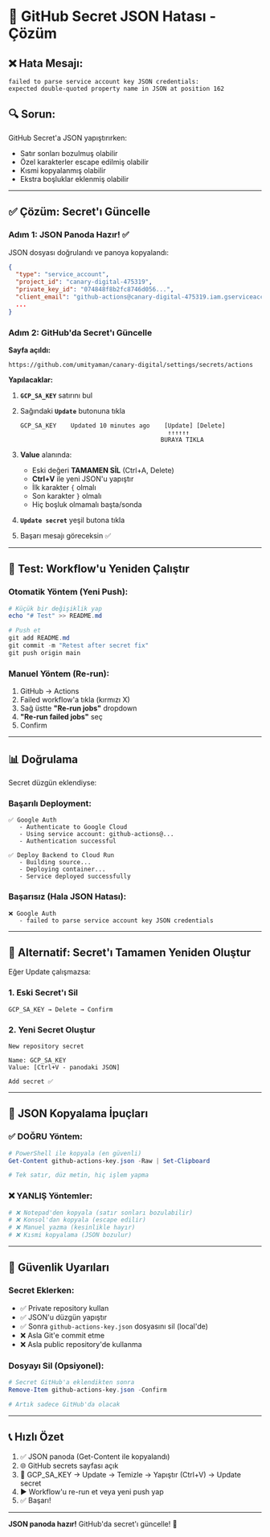 # 🔧 GitHub Secret JSON Hatası - Çözüm

## ❌ Hata Mesajı:
```
failed to parse service account key JSON credentials: 
expected double-quoted property name in JSON at position 162
```

## 🔍 Sorun:
GitHub Secret'a JSON yapıştırırken:
- Satır sonları bozulmuş olabilir
- Özel karakterler escape edilmiş olabilir
- Kısmi kopyalanmış olabilir
- Ekstra boşluklar eklenmiş olabilir

---

## ✅ Çözüm: Secret'ı Güncelle

### Adım 1: JSON Panoda Hazır! ✅

JSON dosyası doğrulandı ve panoya kopyalandı:
```json
{
  "type": "service_account",
  "project_id": "canary-digital-475319",
  "private_key_id": "074848f8b2fc8746d056...",
  "client_email": "github-actions@canary-digital-475319.iam.gserviceaccount.com",
  ...
}
```

### Adım 2: GitHub'da Secret'ı Güncelle

**Sayfa açıldı:**
```
https://github.com/umityaman/canary-digital/settings/secrets/actions
```

**Yapılacaklar:**

1. **`GCP_SA_KEY`** satırını bul

2. Sağındaki **`Update`** butonuna tıkla
   ```
   GCP_SA_KEY    Updated 10 minutes ago    [Update] [Delete]
                                            ↑↑↑↑↑↑
                                          BURAYA TIKLA
   ```

3. **Value** alanında:
   - Eski değeri **TAMAMEN SİL** (Ctrl+A, Delete)
   - **Ctrl+V** ile yeni JSON'u yapıştır
   - İlk karakter `{` olmalı
   - Son karakter `}` olmalı
   - Hiç boşluk olmamalı başta/sonda

4. **`Update secret`** yeşil butona tıkla

5. Başarı mesajı göreceksin ✅

---

## 🧪 Test: Workflow'u Yeniden Çalıştır

### Otomatik Yöntem (Yeni Push):
```powershell
# Küçük bir değişiklik yap
echo "# Test" >> README.md

# Push et
git add README.md
git commit -m "Retest after secret fix"
git push origin main
```

### Manuel Yöntem (Re-run):
1. GitHub → Actions
2. Failed workflow'a tıkla (kırmızı X)
3. Sağ üstte **"Re-run jobs"** dropdown
4. **"Re-run failed jobs"** seç
5. Confirm

---

## 📊 Doğrulama

Secret düzgün eklendiyse:

### Başarılı Deployment:
```
✅ Google Auth
   - Authenticate to Google Cloud
   - Using service account: github-actions@...
   - Authentication successful

✅ Deploy Backend to Cloud Run
   - Building source...
   - Deploying container...
   - Service deployed successfully
```

### Başarısız (Hala JSON Hatası):
```
❌ Google Auth
   - failed to parse service account key JSON credentials
```

---

## 🔐 Alternatif: Secret'ı Tamamen Yeniden Oluştur

Eğer Update çalışmazsa:

### 1. Eski Secret'ı Sil
```
GCP_SA_KEY → Delete → Confirm
```

### 2. Yeni Secret Oluştur
```
New repository secret

Name: GCP_SA_KEY
Value: [Ctrl+V - panodaki JSON]

Add secret ✅
```

---

## 🎯 JSON Kopyalama İpuçları

### ✅ DOĞRU Yöntem:
```powershell
# PowerShell ile kopyala (en güvenli)
Get-Content github-actions-key.json -Raw | Set-Clipboard

# Tek satır, düz metin, hiç işlem yapma
```

### ❌ YANLIŞ Yöntemler:
```powershell
# ❌ Notepad'den kopyala (satır sonları bozulabilir)
# ❌ Konsol'dan kopyala (escape edilir)
# ❌ Manuel yazma (kesinlikle hayır)
# ❌ Kısmi kopyalama (JSON bozulur)
```

---

## 🚨 Güvenlik Uyarıları

### Secret Eklerken:
- ✅ Private repository kullan
- ✅ JSON'u düzgün yapıştır
- ✅ Sonra `github-actions-key.json` dosyasını sil (local'de)
- ❌ Asla Git'e commit etme
- ❌ Asla public repository'de kullanma

### Dosyayı Sil (Opsiyonel):
```powershell
# Secret GitHub'a eklendikten sonra
Remove-Item github-actions-key.json -Confirm

# Artık sadece GitHub'da olacak
```

---

## 📞 Hızlı Özet

1. ✅ JSON panoda (Get-Content ile kopyalandı)
2. 🌐 GitHub secrets sayfası açık
3. 🔄 GCP_SA_KEY → Update → Temizle → Yapıştır (Ctrl+V) → Update secret
4. ▶️ Workflow'u re-run et veya yeni push yap
5. ✅ Başarı!

---

**JSON panoda hazır!** GitHub'da secret'ı güncelle! 🔑
